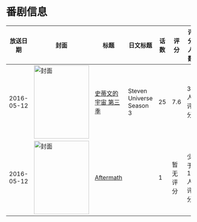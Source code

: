 # 番剧信息

|放送日期|封面|标题|日文标题|话数|评分|评分人数|
|---|---|---|---|---|---|---|
|2016-05-12|<img src="https://lain.bgm.tv/pic/cover/c/49/05/186254_QZGjX.jpg" alt="封面" style="width:150px;height:200px;object-fit:cover;">|[史蒂文的宇宙 第三季](https://bangumi.tv/subject/186254)|Steven Universe Season 3|25|7.6|32人评分|
|2016-05-12|<img src="https://lain.bgm.tv/pic/cover/c/62/df/404764_9aJ0t.jpg" alt="封面" style="width:150px;height:200px;object-fit:cover;">|[Aftermath](https://bangumi.tv/subject/404764)||1|暂无评分|少于10人评分|

